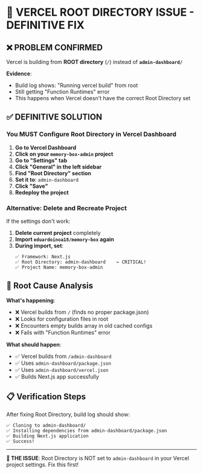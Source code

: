 # 🚨 VERCEL ROOT DIRECTORY ISSUE - DEFINITIVE FIX

## ❌ **PROBLEM CONFIRMED**
Vercel is building from **ROOT directory** (`/`) instead of **`admin-dashboard/`**

**Evidence**: 
- Build log shows: "Running vercel build" from root
- Still getting "Function Runtimes" error
- This happens when Vercel doesn't have the correct Root Directory set

## ✅ **DEFINITIVE SOLUTION**

### **You MUST Configure Root Directory in Vercel Dashboard**

1. **Go to Vercel Dashboard**
2. **Click on your `memory-box-admin` project**
3. **Go to "Settings" tab**
4. **Click "General" in the left sidebar**
5. **Find "Root Directory" section**
6. **Set it to**: `admin-dashboard`
7. **Click "Save"**
8. **Redeploy the project**

### **Alternative: Delete and Recreate Project**

If the settings don't work:

1. **Delete current project** completely
2. **Import `eduardoinoa18/memory-box` again**  
3. **During import, set**:
   ```
   ✅ Framework: Next.js
   ✅ Root Directory: admin-dashboard    ← CRITICAL!
   ✅ Project Name: memory-box-admin
   ```

## 🎯 **Root Cause Analysis**

**What's happening**:
- ❌ Vercel builds from `/` (finds no proper package.json)
- ❌ Looks for configuration files in root
- ❌ Encounters empty builds array in old cached configs
- ❌ Fails with "Function Runtimes" error

**What should happen**:
- ✅ Vercel builds from `/admin-dashboard`
- ✅ Uses `admin-dashboard/package.json`
- ✅ Uses `admin-dashboard/vercel.json`
- ✅ Builds Next.js app successfully

## 📋 **Verification Steps**

After fixing Root Directory, build log should show:
```
✅ Cloning to admin-dashboard/
✅ Installing dependencies from admin-dashboard/package.json
✅ Building Next.js application
✅ Success!
```

---

**🎯 THE ISSUE**: Root Directory is NOT set to `admin-dashboard` in your Vercel project settings. Fix this first!
